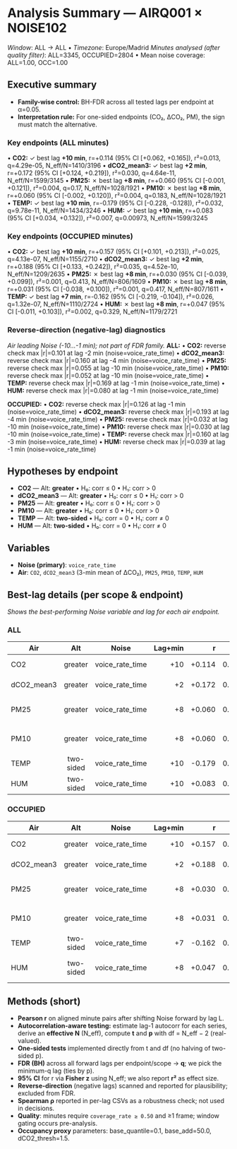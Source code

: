 # Analysis Summary — AIRQ001 × NOISE102

_Window_: ALL → ALL  •  _Timezone_: Europe/Madrid
_Minutes analysed (after quality filter)_: ALL=3345, OCCUPIED=2804  •  Mean noise coverage: ALL=1.00, OCC=1.00

## Executive summary
- **Family-wise control:** BH-FDR across all tested lags per endpoint at α=0.05.
- **Interpretation rule:** For one-sided endpoints (CO₂, ΔCO₂, PM), the sign must match the alternative.

### Key endpoints (ALL minutes)
• **CO2:** ✓ best lag **+10 min**, r=+0.114 (95% CI [+0.062, +0.165]), r²=0.013, q=4.29e-05, N_eff/N=1410/3196
• **dCO2_mean3:** ✓ best lag **+2 min**, r=+0.172 (95% CI [+0.124, +0.219]), r²=0.030, q=4.64e-11, N_eff/N=1599/3145
• **PM25:** ✗ best lag **+8 min**, r=+0.060 (95% CI [-0.001, +0.121]), r²=0.004, q=0.17, N_eff/N=1028/1921
• **PM10:** ✗ best lag **+8 min**, r=+0.060 (95% CI [-0.002, +0.120]), r²=0.004, q=0.183, N_eff/N=1028/1921
• **TEMP:** ✓ best lag **+10 min**, r=-0.179 (95% CI [-0.228, -0.128]), r²=0.032, q=9.78e-11, N_eff/N=1434/3246
• **HUM:** ✓ best lag **+10 min**, r=+0.083 (95% CI [+0.034, +0.132]), r²=0.007, q=0.00973, N_eff/N=1599/3245

### Key endpoints (OCCUPIED minutes)
• **CO2:** ✓ best lag **+10 min**, r=+0.157 (95% CI [+0.101, +0.213]), r²=0.025, q=4.13e-07, N_eff/N=1155/2710
• **dCO2_mean3:** ✓ best lag **+2 min**, r=+0.188 (95% CI [+0.133, +0.242]), r²=0.035, q=4.52e-10, N_eff/N=1209/2635
• **PM25:** ✗ best lag **+8 min**, r=+0.030 (95% CI [-0.039, +0.099]), r²=0.001, q=0.413, N_eff/N=806/1609
• **PM10:** ✗ best lag **+8 min**, r=+0.031 (95% CI [-0.038, +0.100]), r²=0.001, q=0.417, N_eff/N=807/1611
• **TEMP:** ✓ best lag **+7 min**, r=-0.162 (95% CI [-0.219, -0.104]), r²=0.026, q=1.32e-07, N_eff/N=1110/2724
• **HUM:** ✗ best lag **+8 min**, r=+0.047 (95% CI [-0.011, +0.103]), r²=0.002, q=0.329, N_eff/N=1179/2721

### Reverse-direction (negative-lag) diagnostics
_Air leading Noise (-10…-1 min); not part of FDR family._
**ALL:**
• **CO2:** reverse check max |r|=0.101 at lag -2 min (noise=voice_rate_time)
• **dCO2_mean3:** reverse check max |r|=0.160 at lag -4 min (noise=voice_rate_time)
• **PM25:** reverse check max |r|=0.055 at lag -10 min (noise=voice_rate_time)
• **PM10:** reverse check max |r|=0.052 at lag -10 min (noise=voice_rate_time)
• **TEMP:** reverse check max |r|=0.169 at lag -1 min (noise=voice_rate_time)
• **HUM:** reverse check max |r|=0.080 at lag -1 min (noise=voice_rate_time)

**OCCUPIED:**
• **CO2:** reverse check max |r|=0.126 at lag -1 min (noise=voice_rate_time)
• **dCO2_mean3:** reverse check max |r|=0.193 at lag -4 min (noise=voice_rate_time)
• **PM25:** reverse check max |r|=0.032 at lag -10 min (noise=voice_rate_time)
• **PM10:** reverse check max |r|=0.030 at lag -10 min (noise=voice_rate_time)
• **TEMP:** reverse check max |r|=0.160 at lag -3 min (noise=voice_rate_time)
• **HUM:** reverse check max |r|=0.039 at lag -1 min (noise=voice_rate_time)

## Hypotheses by endpoint
- **CO2** — Alt: **greater**  •  H₀: corr ≤ 0  •  H₁: corr > 0
- **dCO2_mean3** — Alt: **greater**  •  H₀: corr ≤ 0  •  H₁: corr > 0
- **PM25** — Alt: **greater**  •  H₀: corr ≤ 0  •  H₁: corr > 0
- **PM10** — Alt: **greater**  •  H₀: corr ≤ 0  •  H₁: corr > 0
- **TEMP** — Alt: **two-sided**  •  H₀: corr = 0  •  H₁: corr ≠ 0
- **HUM** — Alt: **two-sided**  •  H₀: corr = 0  •  H₁: corr ≠ 0

## Variables
- **Noise (primary)**: `voice_rate_time`
- **Air**: `CO2`, `dCO2_mean3` (3-min mean of ΔCO₂), `PM25`, `PM10`, `TEMP`, `HUM`

## Best-lag details (per scope & endpoint)
_Shows the best-performing Noise variable and lag for each air endpoint._

### ALL

| Air | Alt | Noise | Lag+min | r | r² | 95% CI | Neff/N | p_adj | q_BH | Decision |
|---|:---:|---|---:|---:|---:|---:|---:|---:|---:|---|
| CO2 | greater | voice_rate_time | +10 | +0.114 | 0.013 | [+0.062, +0.165] | 1410/3196 | 8.7e-06 | 4.29e-05 | Reject H0 |
| dCO2_mean3 | greater | voice_rate_time | +2 | +0.172 | 0.030 | [+0.124, +0.219] | 1599/3145 | 2.21e-12 | 4.64e-11 | Reject H0 |
| PM25 | greater | voice_rate_time | +8 | +0.060 | 0.004 | [-0.001, +0.121] | 1028/1921 | 0.0263 | 0.17 | Fail to reject H0 |
| PM10 | greater | voice_rate_time | +8 | +0.060 | 0.004 | [-0.002, +0.120] | 1028/1921 | 0.0282 | 0.183 | Fail to reject H0 |
| TEMP | two-sided | voice_rate_time | +10 | -0.179 | 0.032 | [-0.228, -0.128] | 1434/3246 | 9.57e-12 | 9.78e-11 | Reject H0 |
| HUM | two-sided | voice_rate_time | +10 | +0.083 | 0.007 | [+0.034, +0.132] | 1599/3245 | 0.000885 | 0.00973 | Reject H0 |

### OCCUPIED

| Air | Alt | Noise | Lag+min | r | r² | 95% CI | Neff/N | p_adj | q_BH | Decision |
|---|:---:|---|---:|---:|---:|---:|---:|---:|---:|---|
| CO2 | greater | voice_rate_time | +10 | +0.157 | 0.025 | [+0.101, +0.213] | 1155/2710 | 3.76e-08 | 4.13e-07 | Reject H0 |
| dCO2_mean3 | greater | voice_rate_time | +2 | +0.188 | 0.035 | [+0.133, +0.242] | 1209/2635 | 2.15e-11 | 4.52e-10 | Reject H0 |
| PM25 | greater | voice_rate_time | +8 | +0.030 | 0.001 | [-0.039, +0.099] | 806/1609 | 0.196 | 0.413 | Fail to reject H0 |
| PM10 | greater | voice_rate_time | +8 | +0.031 | 0.001 | [-0.038, +0.100] | 807/1611 | 0.19 | 0.417 | Fail to reject H0 |
| TEMP | two-sided | voice_rate_time | +7 | -0.162 | 0.026 | [-0.219, -0.104] | 1110/2724 | 5.62e-08 | 1.32e-07 | Reject H0 |
| HUM | two-sided | voice_rate_time | +8 | +0.047 | 0.002 | [-0.011, +0.103] | 1179/2721 | 0.11 | 0.329 | Fail to reject H0 |

## Methods (short)
- **Pearson r** on aligned minute pairs after shifting Noise forward by lag L.
- **Autocorrelation-aware testing:** estimate lag-1 autocorr for each series, derive an **effective N** (N_eff), compute **t** and **p** with df = N_eff − 2 (real-valued).
- **One-sided tests** implemented directly from t and df (no halving of two-sided p).
- **FDR (BH)** across all forward lags per endpoint/scope → **q**; we pick the minimum-q lag (ties by p).
- **95% CI** for r via **Fisher z** using N_eff; we also report **r²** as effect size.
- **Reverse-direction** (negative lags) scanned and reported for plausibility; excluded from FDR.
- **Spearman ρ** reported in per-lag CSVs as a robustness check; not used in decisions.
- **Quality**: minutes require `coverage_rate ≥ 0.50` and ≥1 frame; window gating occurs pre-analysis.
- **Occupancy proxy** parameters: base_quantile=0.1, base_add=50.0, dCO2_thresh=1.5.
